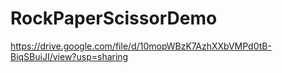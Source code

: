 # RockPaperScissorDemo

https://drive.google.com/file/d/10mopWBzK7AzhXXbVMPd0tB-BiqSBuiJI/view?usp=sharing
